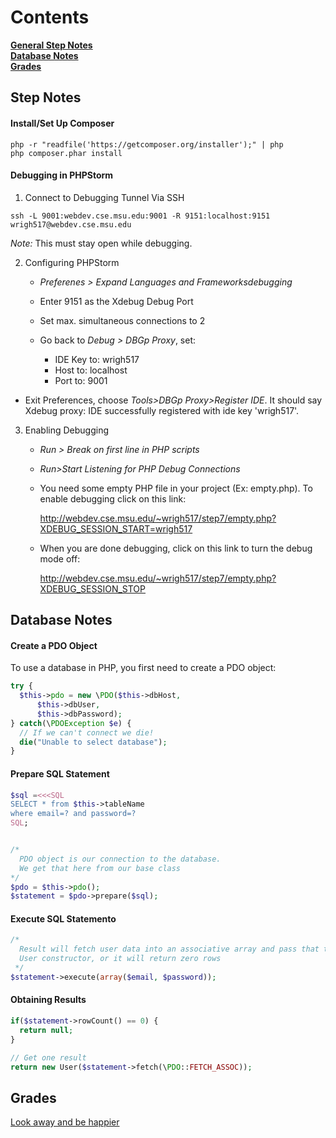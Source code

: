 # Contents



**[General Step Notes](#step-notes)**  
**[Database Notes](#database-notes)**  
**[Grades](#grades)**  


## Step Notes

#### Install/Set Up Composer

```
php -r "readfile('https://getcomposer.org/installer');" | php
php composer.phar install
```

#### Debugging in PHPStorm

1. Connect to Debugging Tunnel Via SSH

`ssh -L 9001:webdev.cse.msu.edu:9001 -R 9151:localhost:9151 wrigh517@webdev.cse.msu.edu`

*Note:* This must stay open while debugging.

2. Configuring PHPStorm

    * *Preferenes > Expand Languages and Frameworksdebugging*

    * Enter 9151 as the Xdebug Debug Port

    * Set max. simultaneous connections to 2

    * Go back to *Debug > DBGp Proxy*, set:
      
      * IDE Key to: wrigh517 
      * Host to: localhost 
      * Port to: 9001

  * Exit Preferences, choose *Tools>DBGp Proxy>Register IDE*. It should say Xdebug proxy: IDE successfully registered with ide key 'wrigh517'.

3. Enabling Debugging

    * *Run > Break on first line in PHP scripts*
    
    * *Run>Start Listening for PHP Debug Connections*

    * You need some empty PHP file in your project (Ex: empty.php).  To enable debugging click on this link:

        http://webdev.cse.msu.edu/~wrigh517/step7/empty.php?XDEBUG_SESSION_START=wrigh517

    * When you are done debugging, click on this link to turn the debug mode off:

        http://webdev.cse.msu.edu/~wrigh517/step7/empty.php?XDEBUG_SESSION_STOP



## Database Notes

#### Create a PDO Object

To use a database in PHP, you first need to create a PDO object:

```php
try {
  $this->pdo = new \PDO($this->dbHost, 
      $this->dbUser, 
      $this->dbPassword);
} catch(\PDOException $e) {
  // If we can't connect we die!
  die("Unable to select database");
}
```

#### Prepare SQL Statement

```php
$sql =<<<SQL
SELECT * from $this->tableName
where email=? and password=?
SQL;


/*
  PDO object is our connection to the database.
  We get that here from our base class
*/
$pdo = $this->pdo();
$statement = $pdo->prepare($sql);
```

#### Execute SQL Statemento

```php
/*
  Result will fetch user data into an associative array and pass that to the 
  User constructor, or it will return zero rows
 */
$statement->execute(array($email, $password));
```

#### Obtaining Results

```php
if($statement->rowCount() == 0) {
  return null;
}

// Get one result
return new User($statement->fetch(\PDO::FETCH_ASSOC));
```



## Grades
[Look away and be happier](https://facweb.cse.msu.edu/cbowen/cse477/lib/grading/grades.php)
